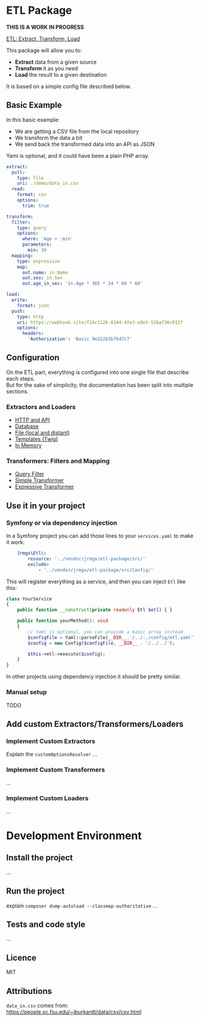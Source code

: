# ETL Package

**THIS IS A WORK IN PROGRESS**

[ETL: Extract, Transform, Load](https://en.wikipedia.org/wiki/Extract,_transform,_load)

This package will allow you to:
- **Extract** data from a given source
- **Transform** it as you need
- **Load** the result to a given destination

It is based on a simple config file described below.

## Basic Example

In this basic example:
- We are getting a CSV file from the local repository
- We transform the data a bit
- We send back the transformed data into an API as JSON

Yaml is optional, and it could have been a plain PHP array.

```yaml
extract:
  pull:
    type: file
    uri: ./demo/data_in.csv
  read:
    format: csv
    options:
      trim: true

transform:
  filter:
    type: query
    options:
      where: 'Age > :min'
      parameters:
        min: 30
  mapping:
    type: expressive
    map:
      out.name: in.Name
      out.sex: in.Sex
      out.age_in_sec: 'in.Age * 365 * 24 * 60 * 60'

load:
  write:
    format: json
  push:
    type: http
    uri: https://webhook.site/f24c112b-8344-4fe3-a9e5-53baf36c912f
    options:
      headers:
        'Authorization': 'Basic 9e222b3b7647c7'
```

## Configuration

On the ETL part, everything is configured into one single file that describe each steps.  
But for the sake of simplicity, the documentation has been split into multiple sections.

### Extractors and Loaders

- [HTTP and API](documentation/http.md)
- [Database](documentation/database.md)
- [File (local and distant)](documentation/file.md)
- [Templates (Twig)](documentation/twig.md)
- [In Memory](documentation/memory.md)

### Transformers: Filters and Mapping

- [Query Filter](documentation/query.md)
- [Simple Transformer](documentation/simple.md)
- [Expressive Transformer](documentation/expressive.md)

## Use it in your project

### Symfony or via dependency injection

In a Symfony project you can add those lines to your `services.yaml` to make it work:
```yaml
    Jrmgx\Etl\:
        resource: '../vendor/jrmgx/etl-package/src/'
        exclude:
            - '../vendor/jrmgx/etl-package/src/Config/'
```

This will register everything as a service, and then you can inject `Etl` like this:
```php
class YourService 
{
    public function __construct(private readonly Etl $etl) { }

    public function yourMethod(): void 
    {
        // Yaml is optional, you can provide a basic array instead
        $configFile = Yaml::parseFile(__DIR__.'/../../config/etl.yaml');
        $config = new Config($configFile, __DIR__ . '/../../');

        $this->etl->execute($config);
    }
}
```

In other projects using dependency injection it should be pretty similar.

### Manual setup

TODO

## Add custom Extractors/Transformers/Loaders

### Implement Custom Extractors

Explain the `customOptionsResolver`
...

### Implement Custom Transformers

...

### Implement Custom Loaders

...

# Development Environment 

## Install the project

...

## Run the project

explain `composer dump-autoload --classmap-authoritative`
...

## Tests and code style

...

## Licence

MIT

## Attributions

`data_in.csv` comes from: https://people.sc.fsu.edu/~jburkardt/data/csv/csv.html
